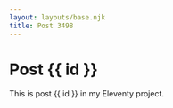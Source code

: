 ```yaml
---
layout: layouts/base.njk
title: Post 3498
---
```


# Post {{ id }}

This is post {{ id }} in my Eleventy project.
